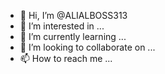 - 👋 Hi, I’m @ALIALBOSS313
- 👀 I’m interested in ...
- 🌱 I’m currently learning ...
- 💞️ I’m looking to collaborate on ...
- 📫 How to reach me ...

<!---
ALIALBOSS313/ALIALBOSS313 is a ✨ special ✨ repository because its `README.md` (this file) appears on your GitHub profile.
You can click the Preview link to take a look at your changes.
--->
